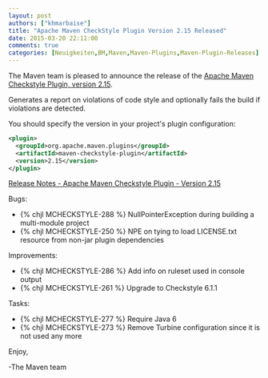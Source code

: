 ```yaml
---
layout: post
authors: ["khmarbaise"]
title: "Apache Maven CheckStyle Plugin Version 2.15 Released"
date: 2015-03-20 22:11:00
comments: true
categories: [Neuigkeiten,BM,Maven,Maven-Plugins,Maven-Plugin-Releases]
---
```

The Maven team is pleased to announce the release of the [Apache Maven
Checkstyle Plugin, version 2.15](https://maven.apache.org/plugins/maven-checkstyle-plugin/).

Generates a report on violations of code style and optionally fails the build
if violations are detected.


You should specify the version in your project's plugin configuration:

``` xml
<plugin>
  <groupId>org.apache.maven.plugins</groupId>
  <artifactId>maven-checkstyle-plugin</artifactId>
  <version>2.15</version>
</plugin>
```

<!-- more -->

[Release Notes - Apache Maven Checkstyle Plugin - Version 2.15](http://jira.codehaus.org/secure/ReleaseNote.jspa?projectId=11127&version=20762)

Bugs:

 * {% chjl MCHECKSTYLE-288 %} NullPointerException during building a multi-module project
 * {% chjl MCHECKSTYLE-250 %} NPE on tying to load LICENSE.txt resource from non-jar plugin dependencies

Improvements:

 * {% chjl MCHECKSTYLE-286 %} Add info on ruleset used in console output
 * {% chjl MCHECKSTYLE-261 %} Upgrade to Checkstyle 6.1.1

Tasks:

 * {% chjl MCHECKSTYLE-277 %} Require Java 6
 * {% chjl MCHECKSTYLE-273 %} Remove Turbine configuration since it is not used any more

Enjoy,

-The Maven team
